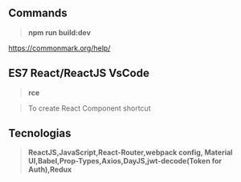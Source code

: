 ## Commands 

> **npm run build:dev**

<https://commonmark.org/help/>

## ES7 React/ReactJS VsCode
> **rce** 

>To create React Component shortcut

## Tecnologias
> **ReactJS,JavaScript,React-Router,webpack config, Material UI,Babel,Prop-Types,Axios,DayJS,jwt-decode(Token for Auth),Redux**
